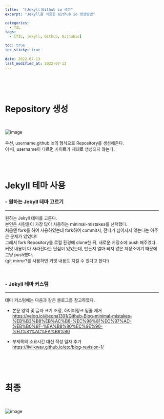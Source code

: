 ```yaml
---
title:  "[Jekyll]Github io 생성"
excerpt: "Jekyll을 이용한 Github io 생성방법"

categories:
  - TIL
tags:
  - [TIL, jekyll, Github, Githubio]

toc: true
toc_sticky: true
 
date: 2022-07-13
last_modified_at: 2022-07-13
---
```

<br>
<br>
<br>

# Repository 생성

<br>

![image](https://user-images.githubusercontent.com/84084372/178898730-4e84d11b-8975-423e-a5ec-ecf0069401d0.png) <br>
<br>우선, username.github.io의 형식으로 Repository를 생성해준다.<br>
이 때, username이 다르면 사이트가 제대로 생성되지 않는다.<br>

<br>
<br>

# Jekyll 테마 사용

### - 원하는 Jekyll 테마 고르기
----
원하는 Jekyll 테마를 고른다.<br>
본인은 사람들이 가장 많이 사용하는 minimal-mistakes를 선택했다.<br>
처음엔 fork를 하여 사용하였는데 fork하여 commit시, 잔디가 심어지지 않는다는 아주 큰 문제가 있었다!!<br>
그래서 fork Repository를 로컬 환경에 clone한 뒤, 새로운 저장소에 push 해주었다.<br>
커밋 내용이 다 사라진다는 단점이 있었는데, 만든지 얼마 되지 않은 저장소이기 때문에 그냥 push했다.<br>
(git mirror?를 사용하면 커밋 내용도 지킬 수 있다고 한다!)<br>

<br>

### - Jekyll 테마 커스텀
---
테마 커스텀에는 다음과 같은 블로그름 참고하였다.

- 본문 영역 및 글자 크기 조정, 하이퍼링크 밑줄 제거 <br>
https://velog.io/@eona1301/Github-Blog-minimal-mistakes-%EB%B3%B8%EB%AC%B8-%EC%98%81%EC%97%AD-%EB%B0%8F-%EA%B8%80%EC%9E%90-%ED%81%AC%EA%B8%B0 <br>

- 부제목의 소요시간 대신 작성 일자 추가 <br>
https://livlikwav.github.io/etc/blog-revision-1/ <br>

<br>
<br>
<br>

# 최종

<br>

![image](https://user-images.githubusercontent.com/84084372/178899861-8cceb0bc-208b-4dec-888d-d8b7aa7d8b7e.png)
